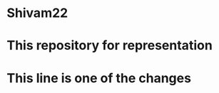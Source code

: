 # Shivam22
This repository for representation 
=============
This line is one of the changes 
=============

